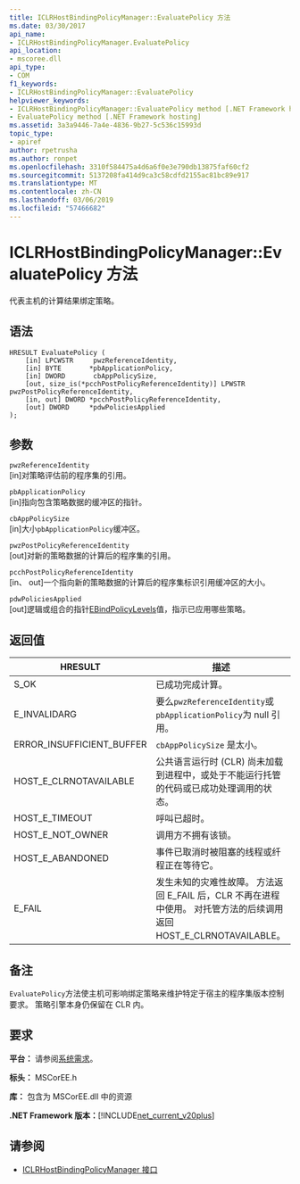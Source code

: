 ```yaml
---
title: ICLRHostBindingPolicyManager::EvaluatePolicy 方法
ms.date: 03/30/2017
api_name:
- ICLRHostBindingPolicyManager.EvaluatePolicy
api_location:
- mscoree.dll
api_type:
- COM
f1_keywords:
- ICLRHostBindingPolicyManager::EvaluatePolicy
helpviewer_keywords:
- ICLRHostBindingPolicyManager::EvaluatePolicy method [.NET Framework hosting]
- EvaluatePolicy method [.NET Framework hosting]
ms.assetid: 3a3a9446-7a4e-4836-9b27-5c536c15993d
topic_type:
- apiref
author: rpetrusha
ms.author: ronpet
ms.openlocfilehash: 3310f584475a4d6a6f0e3e790db13875faf60cf2
ms.sourcegitcommit: 5137208fa414d9ca3c58cdfd2155ac81bc89e917
ms.translationtype: MT
ms.contentlocale: zh-CN
ms.lasthandoff: 03/06/2019
ms.locfileid: "57466682"
---
```

# <a name="iclrhostbindingpolicymanagerevaluatepolicy-method"></a>ICLRHostBindingPolicyManager::EvaluatePolicy 方法
代表主机的计算结果绑定策略。  
  
## <a name="syntax"></a>语法  
  
```  
HRESULT EvaluatePolicy (  
    [in] LPCWSTR     pwzReferenceIdentity,  
    [in] BYTE       *pbApplicationPolicy,  
    [in] DWORD       cbAppPolicySize,  
    [out, size_is(*pcchPostPolicyReferenceIdentity)] LPWSTR pwzPostPolicyReferenceIdentity,  
    [in, out] DWORD *pcchPostPolicyReferenceIdentity,  
    [out] DWORD     *pdwPoliciesApplied  
);  
```  
  
## <a name="parameters"></a>参数  
 `pwzReferenceIdentity`  
 [in]对策略评估前的程序集的引用。  
  
 `pbApplicationPolicy`  
 [in]指向包含策略数据的缓冲区的指针。  
  
 `cbAppPolicySize`  
 [in]大小`pbApplicationPolicy`缓冲区。  
  
 `pwzPostPolicyReferenceIdentity`  
 [out]对新的策略数据的计算后的程序集的引用。  
  
 `pcchPostPolicyReferenceIdentity`  
 [in、 out]一个指向新的策略数据的计算后的程序集标识引用缓冲区的大小。  
  
 `pdwPoliciesApplied`  
 [out]逻辑或组合的指针[EBindPolicyLevels](../../../../docs/framework/unmanaged-api/hosting/ebindpolicylevels-enumeration.md)值，指示已应用哪些策略。  
  
## <a name="return-value"></a>返回值  
  
|HRESULT|描述|  
|-------------|-----------------|  
|S_OK|已成功完成计算。|  
|E_INVALIDARG|要么`pwzReferenceIdentity`或`pbApplicationPolicy`为 null 引用。|  
|ERROR_INSUFFICIENT_BUFFER|`cbAppPolicySize` 是太小。|  
|HOST_E_CLRNOTAVAILABLE|公共语言运行时 (CLR) 尚未加载到进程中，或处于不能运行托管的代码或已成功处理调用的状态。|  
|HOST_E_TIMEOUT|呼叫已超时。|  
|HOST_E_NOT_OWNER|调用方不拥有该锁。|  
|HOST_E_ABANDONED|事件已取消时被阻塞的线程或纤程正在等待它。|  
|E_FAIL|发生未知的灾难性故障。 方法返回 E_FAIL 后，CLR 不再在进程中使用。 对托管方法的后续调用返回 HOST_E_CLRNOTAVAILABLE。|  
  
## <a name="remarks"></a>备注  
 `EvaluatePolicy`方法使主机可影响绑定策略来维护特定于宿主的程序集版本控制要求。 策略引擎本身仍保留在 CLR 内。  
  
## <a name="requirements"></a>要求  
 **平台：** 请参阅[系统需求](../../../../docs/framework/get-started/system-requirements.md)。  
  
 **标头：** MSCorEE.h  
  
 **库：** 包含为 MSCorEE.dll 中的资源  
  
 **.NET Framework 版本：**[!INCLUDE[net_current_v20plus](../../../../includes/net-current-v20plus-md.md)]  
  
## <a name="see-also"></a>请参阅
- [ICLRHostBindingPolicyManager 接口](../../../../docs/framework/unmanaged-api/hosting/iclrhostbindingpolicymanager-interface.md)

